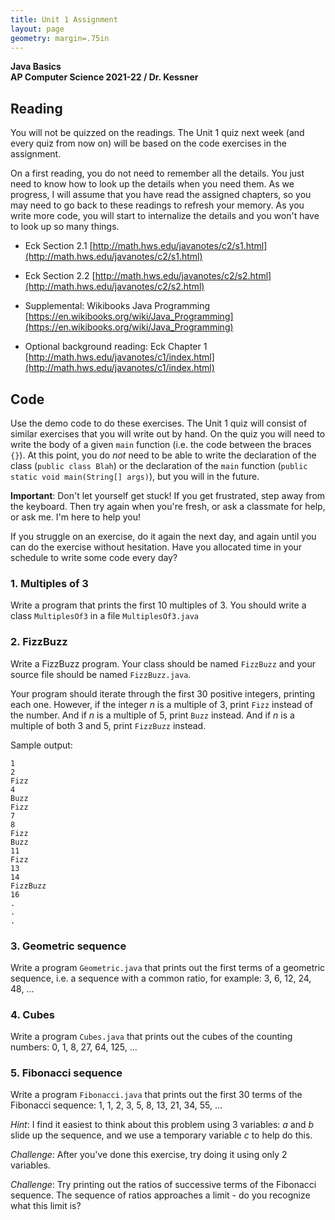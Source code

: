```yaml
---
title: Unit 1 Assignment
layout: page
geometry: margin=.75in
---
```

__Java Basics__  
__AP Computer Science 2021-22 / Dr. Kessner__  

## Reading

You will not be quizzed on the readings.  The Unit 1 quiz next week (and
every quiz from now on) will be based on the code exercises in the
assignment.

On a first reading, you do not need to remember all the details.  You just
need to know how to look up the details when you need them.  As we progress,
I will assume that you have read the assigned chapters, so you may need to go
back to these readings to refresh your memory.  As you write more code, you
will start to internalize the details and you won't have to look up so many
things.


* Eck Section 2.1
    [http://math.hws.edu/javanotes/c2/s1.html](http://math.hws.edu/javanotes/c2/s1.html)

* Eck Section 2.2
    [http://math.hws.edu/javanotes/c2/s2.html](http://math.hws.edu/javanotes/c2/s2.html)

* Supplemental: Wikibooks Java Programming
    [https://en.wikibooks.org/wiki/Java_Programming](https://en.wikibooks.org/wiki/Java_Programming)

* Optional background reading: Eck Chapter 1 
    [http://math.hws.edu/javanotes/c1/index.html](http://math.hws.edu/javanotes/c1/index.html)


## Code

Use the demo code to do these exercises.  The Unit 1 quiz will consist of
similar exercises that you will write out by hand.  On the quiz you will need
to write the body of a given `main` function (i.e. the code between the braces
`{}`).  At this point, you do _not_ need to be able to write the declaration of
the class (`public class Blah`) or the declaration of the `main` function
(`public static void main(String[] args)`), but you will in the future.

__Important__:   Don't let yourself get stuck!  If you get frustrated, step
away from the keyboard.  Then try again when you're fresh, or ask a classmate
for help, or ask me.  I'm here to help you!  

If you struggle on an exercise, do it again the next day, and again until you
can do the exercise without hesitation.  Have you allocated time in your
schedule to write some code every day?


### 1. Multiples of 3

Write a program that prints the first 10 multiples of 3.  You should write a
class `MultiplesOf3` in a file `MultiplesOf3.java` 


### 2. FizzBuzz

Write a FizzBuzz program.  Your class should be named `FizzBuzz` and your
source file should be named `FizzBuzz.java`.

Your program should iterate through the first 30 positive integers, printing
each one.  However, if the integer $n$ is a multiple of 3, print `Fizz` instead
of the number.  And if $n$ is a multiple of 5, print `Buzz` instead.  And if
$n$ is a multiple of both 3 and 5, print `FizzBuzz` instead.

Sample output:
```
1
2
Fizz
4
Buzz
Fizz
7
8
Fizz
Buzz
11
Fizz
13
14
FizzBuzz
16
.
.
.
```

### 3. Geometric sequence

Write a program `Geometric.java` that prints out the first terms of a geometric
sequence, i.e. a sequence with a common ratio, for example: 3, 6, 12, 24, 48,
...


### 4. Cubes

Write a program `Cubes.java` that prints out the cubes of the counting numbers:
0, 1, 8, 27, 64, 125, ...


### 5. Fibonacci sequence

Write a program `Fibonacci.java` that prints out the first 30 terms of the
Fibonacci sequence: 1, 1, 2, 3, 5, 8, 13, 21, 34, 55, ...

_Hint_: I find it easiest to think about this problem using 3 variables: $a$
and $b$ slide up the sequence, and we use a temporary variable $c$ to help do
this.

_Challenge_: After you've done this exercise, try doing it using only 2
variables.

_Challenge_: Try printing out the ratios of successive terms of the Fibonacci
sequence.  The sequence of ratios approaches a limit - do you recognize what
this limit is?

